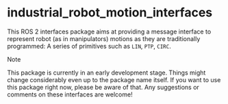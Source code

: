 # industrial_robot_motion_interfaces

This ROS 2 interfaces package aims at providing a message interface to represent robot (as in
manipulators) motions as they are traditionally programmed: A series of primitives such as `LIN`,
`PTP`, `CIRC`.

> [!NOTE]
> This package is currently in an early development stage. Things might change considerably even up
> to the package name itself. If you want to use this package right now, please be aware of that.
> Any suggestions or comments on these interfaces are welcome!
